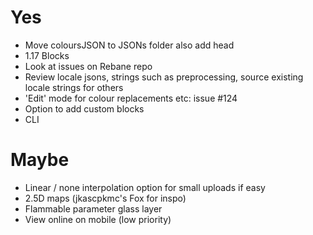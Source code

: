 # Yes

- Move coloursJSON to JSONs folder also add head
- 1.17 Blocks
- Look at issues on Rebane repo
- Review locale jsons, strings such as preprocessing, source existing locale strings for others
- 'Edit' mode for colour replacements etc: issue #124
- Option to add custom blocks
- CLI

# Maybe

- Linear / none interpolation option for small uploads if easy
- 2.5D maps (jkascpkmc's Fox for inspo)
- Flammable parameter glass layer
- View online on mobile (low priority)
